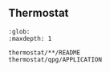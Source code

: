 ## Thermostat

```{toctree}
:glob:
:maxdepth: 1

thermostat/**/README
thermostat/qpg/APPLICATION
```

